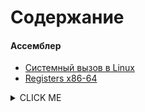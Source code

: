 # Содержание

#### Ассемблер
- [Системный вызов в Linux](./ASSEMBLY/asm.md)
- [Registers x86-64](./ASSEMBLY/registers.md)

<details><summary>CLICK ME</summary>
<p>

#### We can hide anything, even code!

```ruby
   puts "Hello World"
```

</p>
</details>
